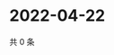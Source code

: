 # 2022-04-22

共 0 条

<!-- BEGIN WEIBO -->
<!-- 最后更新时间 Fri Apr 22 2022 14:16:41 GMT+0800 (China Standard Time) -->

<!-- END WEIBO -->
